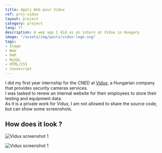 ```yaml
---
title: Appli Web pour Vidux
ref: proj-vidux
layout: project
category: project
lang: fr
description: A wep app I did as an intern at Vidux in Hungary
image: "/assets/img/posts/vidux-logo.svg"
tags:
- Stage
- Web
- PHP
- MySQL
- HTML/CSS
- Javascript
---
```


I did my first year internship for the CNED at [Vidux](https://vidux.net/), a Hungarian company that provides security cameras services.  
I was tasked to renew an internal website for their employees to store their testing and equipment data.  
As it is a private work for Vidux, I am not allowed to share the source code, but can show some screenshots.

## How does it look ?

![Vidux screenshot 1](https://i.imgur.com/5amI3Sb.png)

![Vidux screenshot 1](https://i.imgur.com/pX0w2jF.png)
